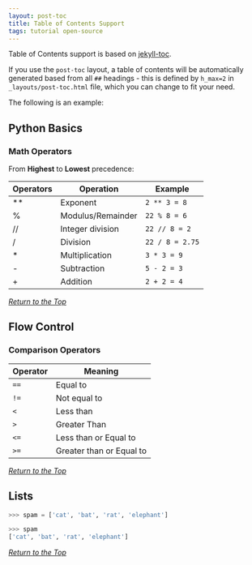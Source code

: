 ```yaml
---
layout: post-toc
title: Table of Contents Support
tags: tutorial open-source
---
```


Table of Contents support is based on [jekyll-toc](https://github.com/allejo/jekyll-toc).

If you use the `post-toc` layout, a table of contents will be automatically generated based from all `##` headings - this is defined by `h_max=2` in `_layouts/post-toc.html` file, which you can change to fit your need.

The following is an example:

## Python Basics

### Math Operators

From **Highest** to **Lowest** precedence:

| Operators | Operation         | Example         |
| --------- | ----------------- | --------------- |
| \*\*      | Exponent          | `2 ** 3 = 8`    |
| %         | Modulus/Remainder | `22 % 8 = 6`    |
| //        | Integer division  | `22 // 8 = 2`   |
| /         | Division          | `22 / 8 = 2.75` |
| \*        | Multiplication    | `3 * 3 = 9`     |
| -         | Subtraction       | `5 - 2 = 3`     |
| +         | Addition          | `2 + 2 = 4`     |

[_Return to the Top_](#title)

## Flow Control

### Comparison Operators

| Operator | Meaning                  |
| -------- | ------------------------ |
| `==`     | Equal to                 |
| `!=`     | Not equal to             |
| `<`      | Less than                |
| `>`      | Greater Than             |
| `<=`     | Less than or Equal to    |
| `>=`     | Greater than or Equal to |

[_Return to the Top_](#title)

## Lists

```python
>>> spam = ['cat', 'bat', 'rat', 'elephant']

>>> spam
['cat', 'bat', 'rat', 'elephant']
```

[_Return to the Top_](#title)